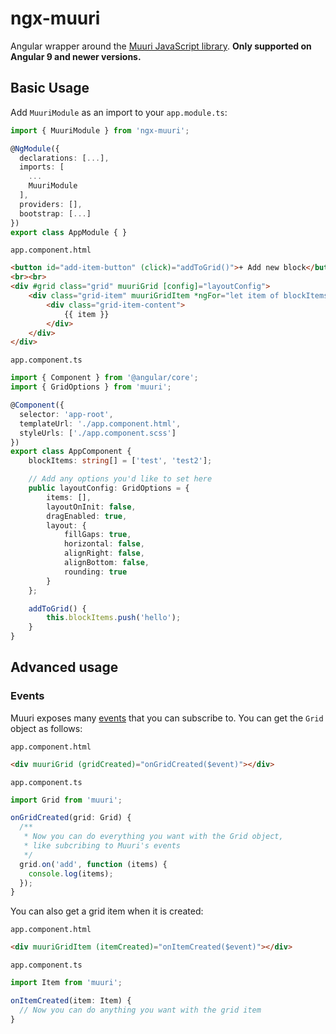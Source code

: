 # ngx-muuri

Angular wrapper around the [Muuri JavaScript library](https://github.com/haltu/muuri). **Only supported on Angular 9 and newer versions.**

## Basic Usage

Add `MuuriModule` as an import to your `app.module.ts`:

```TypeScript
import { MuuriModule } from 'ngx-muuri';

@NgModule({
  declarations: [...],
  imports: [
    ...
    MuuriModule
  ],
  providers: [],
  bootstrap: [...]
})
export class AppModule { }
```

`app.component.html`

```HTML
<button id="add-item-button" (click)="addToGrid()">+ Add new block</button>
<br><br>
<div #grid class="grid" muuriGrid [config]="layoutConfig">
    <div class="grid-item" muuriGridItem *ngFor="let item of blockItems">
        <div class="grid-item-content">
            {{ item }}
        </div>
    </div>
</div>
```

`app.component.ts`

```TypeScript
import { Component } from '@angular/core';
import { GridOptions } from 'muuri';

@Component({
  selector: 'app-root',
  templateUrl: './app.component.html',
  styleUrls: ['./app.component.scss']
})
export class AppComponent {
    blockItems: string[] = ['test', 'test2'];

    // Add any options you'd like to set here
    public layoutConfig: GridOptions = {
        items: [],
        layoutOnInit: false,
        dragEnabled: true,
        layout: {
            fillGaps: true,
            horizontal: false,
            alignRight: false,
            alignBottom: false,
            rounding: true
        }
    };

    addToGrid() {
        this.blockItems.push('hello');
    }
}
```

## Advanced usage

### Events

Muuri exposes many [events](https://github.com/haltu/muuri#grid-events) that you can subscribe to. You can get the `Grid` object as follows:

`app.component.html`

```HTML
<div muuriGrid (gridCreated)="onGridCreated($event)"></div>
```

`app.component.ts`

```TypeScript
import Grid from 'muuri';

onGridCreated(grid: Grid) {
  /**
   * Now you can do everything you want with the Grid object,
   * like subcribing to Muuri's events
   */
  grid.on('add', function (items) {
    console.log(items);
  });
}
```

You can also get a grid item when it is created:

`app.component.html`

```HTML
<div muuriGridItem (itemCreated)="onItemCreated($event)"></div>
```

`app.component.ts`

```TypeScript
import Item from 'muuri';

onItemCreated(item: Item) {
  // Now you can do anything you want with the grid item
}
```
